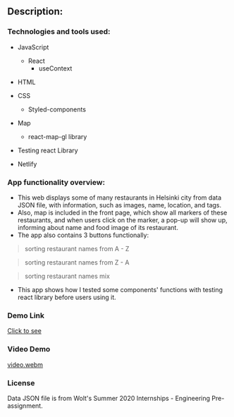 ## Description:
### Technologies and tools used:
* JavaScript
    * React
        * useContext
* HTML
* CSS 
     * Styled-components

* Map
     * react-map-gl library    
* Testing react Library   

* Netlify

### App functionality overview:
- This web displays some of many restaurants in Helsinki city from data JSON file, with information, such as images, name, location, and tags.
- Also, map is included in the front page, which show all markers of these restaurants, and when users click on the marker, a pop-up will show up, informing about name and food image of its restaurant. 
- The app also contains 3 buttons functionally: 

> sorting restaurant names from A - Z 

> sorting restaurant names from Z - A 

> sorting restaurant names mix
                  
- This app shows how I tested some components' functions with testing react library before users using it. 
### Demo Link 
[Click to see](https://helsinki-restaurants.netlify.app/)

### Video Demo
[video.webm](https://user-images.githubusercontent.com/44481142/232249282-997ca290-f157-45a4-9f42-c61c80ced098.webm)

### License
Data JSON file is from Wolt's Summer 2020 Internships - Engineering Pre-assignment. 
